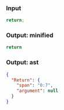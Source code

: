 ### Input
```js
return;
```

### Output: minified
```js
return
```

### Output: ast
```json
{
  "Return": {
    "span": "0:7",
    "argument": null
  }
}
```
